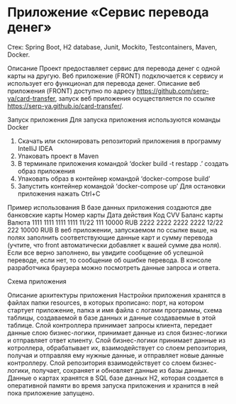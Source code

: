 # Приложение «Сервис перевода денег»
Стек: Spring Boot, H2 database, Junit, Mockito, Testcontainers, Maven, Docker.

Описание
Проект предоставляет сервис для перевода денег с одной карты на другую. Веб приложение (FRONT) подключается к сервису и использует его функционал для перевода денег. Описание веб приложения (FRONT) доступно по адресу https://github.com/serp-ya/card-transfer,  запуск веб приложения осуществляется по ссылке https://serp-ya.github.io/card-transfer/.

Запуск приложения
Для запуска приложения используются команды Docker
1. Скачать или склонировать репозиторий приложения в программу IntelliJ IDEA
2. Упаковать проект в Maven
3. В терминале приложения командой ‘docker build -t restapp .’ создать образ приложения
4. Упаковать образ в контейнер командой ‘docker-compose build’
5. Запустить контейнер командой ‘docker-compose up’
Для остановки приложения нажать Ctrl+C

Пример использования
В базе данных приложения создаются две банковские карты
Номер карты 		Дата действия	  Код CVV	Баланс карты	Валюта
1111 1111 1111 1111 	11/22		  111		10000		RUB
2222 2222 2222 2222	12/22		  222		10000		RUB
В веб приложении, запускаемом по ссылке выше, на полях заполнить соответствующие данные карт и сумму перевода (учтите, что front автоматически добавляет к вашей сумме два ноля). Если все верно заполнено, вы увидите сообщение об успешной переводе, если нет, то сообщение об ошибке перевода. В консоле разработчика браузера можно посмотреть данные запроса и ответа.

Схема приложения


Описание архитектуры приложения
Настройки приложения хранятся в файлах папки resources, в которых прописано: порт, на котором стартует приложение, папка и имя файла с логами программы, схема таблицы, создаваемой в базе данных и данные создаваемые в этой таблице.
Слой контроллера принимает запросы клиента, передает данные слою бизнес-логики, принимает данные из слоя бизнес-логики и отправляет ответ клиенту.
Слой бизнес-логики принимает данные из котроллера, обрабатывает их, взаимодействует со слоем репозитория, получая и отправляя ему нужные данные, и отправляет новые данные контроллеру.
Слой репозитория взаимодействует со слоем бизнес-логики, получает, сохраняет и обновляет данные из базы данных.
Данные о картах хранятся в SQL базе данных H2, которая создается в оперативной памяти во время запуска приложения и хранится в ней пока приложение запущено.



